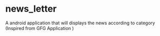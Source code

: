 # news_letter
A android application that will displays the news according to category 
(Inspired from GFG Application )
